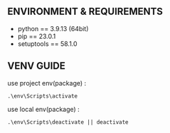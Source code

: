 ## ENVIRONMENT & REQUIREMENTS
- python == 3.9.13 (64bit)
- pip == 23.0.1
- setuptools == 58.1.0

## VENV GUIDE
use project env(package) : 

    .\env\Scripts\activate

use local env(package) : 

    .\env\Scripts\deactivate || deactivate